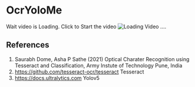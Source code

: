 # OcrYoloMe
Wait video is Loading. Click to Start the video
![Loading Video ....](https://github.com/YameenV/ocryolome/blob/master/yoloOcr.gif)

## References
1. Saurabh Dome, Asha P Sathe (2021) Optical Charater Recognition using Tesseract and
Classification, Army Instute of Technology
Pune, India
2. https://github.com/tesseract-ocr/tesseract Tesseract
3. https://docs.ultralytics.com Yolov5
